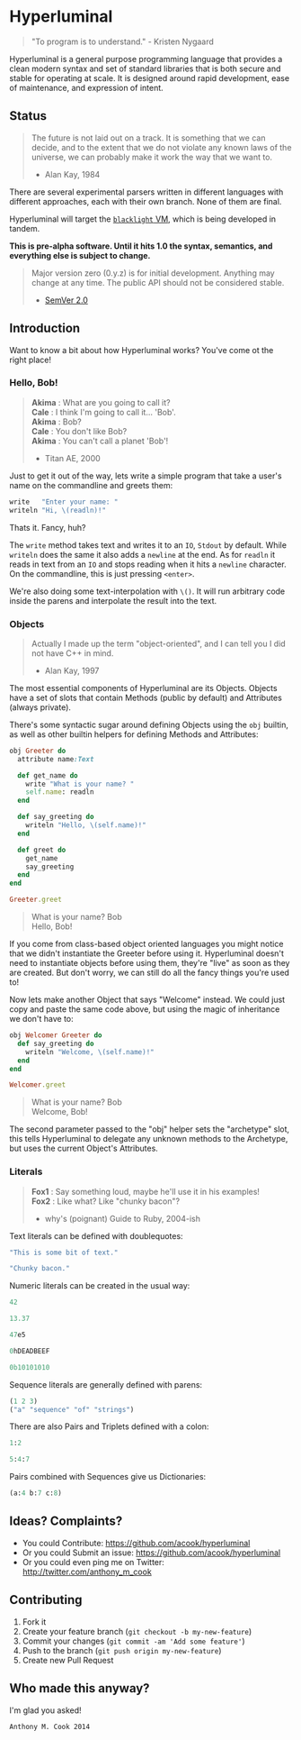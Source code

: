 Hyperluminal
============

> "To program is to understand." - Kristen Nygaard

Hyperluminal is a general purpose programming language that provides a clean
modern syntax and set of standard libraries that is both secure and stable for
operating at scale. It is designed around rapid development, ease of
maintenance, and expression of intent.

Status
------

> The future is not laid out on a track.
> It is something that we can decide, and to the extent that we do not
> violate any known laws of the universe, we can probably make it work the way
> that we want to.
> - Alan Kay, 1984

There are several experimental parsers written in different languages with different approaches, each with their own branch. None of them are final.

Hyperluminal will target the [`blacklight` VM](https://github.com/acook/blacklight), which is being developed in tandem. 

**This is pre-alpha software. Until it hits 1.0 the syntax, semantics, and
everything else is subject to change.**

> Major version zero (0.y.z) is for initial development.
> Anything may change at any time.
> The public API should not be considered stable.
> - [SemVer 2.0](http://semver.org)


Introduction
------------

Want to know a bit about how Hyperluminal works? You've come ot the right place!

### Hello, Bob!

> **Akima** : What are you going to call it?<br>
> **Cale**  : I think I'm going to call it... 'Bob'.<br>
> **Akima** : Bob?<br>
> **Cale**  : You don't like Bob?<br>
> **Akima** : You can't call a planet 'Bob'!<br>
> - Titan AE, 2000

Just to get it out of the way, lets write a simple program that take a user's
name on the commandline and greets them:

~~~ruby
write   "Enter your name: "
writeln "Hi, \(readln)!"
~~~

Thats it. Fancy, huh?

The `write` method takes text and writes it to an `IO`, `Stdout` by default.
While `writeln` does the same it also adds a `newline` at the end. As for
`readln` it reads in text from an `IO` and stops reading when it hits a
`newline` character. On the commandline, this is just pressing `<enter>`.

We're also doing some text-interpolation with `\()`. It will run arbitrary
code inside the parens and interpolate the result into the text.

### Objects

> Actually I made up the term "object-oriented",
> and I can tell you I did not have C++ in mind.
> - Alan Kay, 1997

The most essential components of Hyperluminal are its Objects. Objects have a
set of slots that contain Methods (public by default) and Attributes (always
private).

There's some syntactic sugar around defining Objects using the `obj` builtin, as
well as other builtin helpers for defining Methods and Attributes:

~~~ruby
obj Greeter do
  attribute name:Text

  def get_name do
    write "What is your name? "
    self.name: readln
  end

  def say_greeting do
    writeln "Hello, \(self.name)!"
  end

  def greet do
    get_name
    say_greeting
  end
end

Greeter.greet
~~~

> What is your name? Bob<br>
> Hello, Bob!

If you come from class-based object oriented languages you might notice that we
didn't instantiate the Greeter before using it. Hyperluminal doesn't need to
instantiate objects before using them, they're "live" as soon as they are
created. But don't worry, we can still do all the fancy things you're used to!

Now lets make another Object that says "Welcome" instead. We could just copy
and paste the same code above, but using the magic of inheritance we don't have
to:

~~~ruby
obj Welcomer Greeter do
  def say_greeting do
    writeln "Welcome, \(self.name)!"
  end
end

Welcomer.greet
~~~

> What is your name? Bob<br>
> Welcome, Bob!

The second parameter passed to the "obj" helper sets the "archetype" slot, this
tells Hyperluminal to delegate any unknown methods to the Archetype, but uses
the current Object's Attributes.

### Literals

> **Fox1** : Say something loud, maybe he'll use it in his examples!<br>
> **Fox2** : Like what? Like "chunky bacon"?
> - why's (poignant) Guide to Ruby, 2004-ish

Text literals can be defined with doublequotes:

~~~ruby
"This is some bit of text."

"Chunky bacon."
~~~

Numeric literals can be created in the usual way:

~~~ruby
42

13.37

47e5

0hDEADBEEF

0b10101010
~~~

Sequence literals are generally defined with parens:

~~~ruby
(1 2 3)
("a" "sequence" "of" "strings")
~~~

There are also Pairs and Triplets defined with a colon:

~~~ruby
1:2

5:4:7
~~~

Pairs combined with Sequences give us Dictionaries:

~~~ruby
(a:4 b:7 c:8)
~~~

Ideas? Complaints?
------------------

- You could Contribute: https://github.com/acook/hyperluminal
- Or you could Submit an issue: https://github.com/acook/hyperluminal
- Or you could even ping me on Twitter: http://twitter.com/anthony_m_cook

Contributing
------------

1. Fork it
2. Create your feature branch (`git checkout -b my-new-feature`)
  3. Commit your changes (`git commit -am 'Add some feature'`)
  4. Push to the branch (`git push origin my-new-feature`)
  5. Create new Pull Request


Who made this anyway?
---------------------

I'm glad you asked!

    Anthony M. Cook 2014
